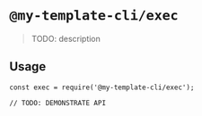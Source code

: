 # `@my-template-cli/exec`

> TODO: description

## Usage

```
const exec = require('@my-template-cli/exec');

// TODO: DEMONSTRATE API
```
